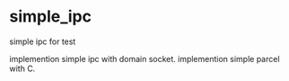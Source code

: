 # simple_ipc

simple ipc for test

implemention simple ipc with domain socket.
implemention simple parcel with C.


